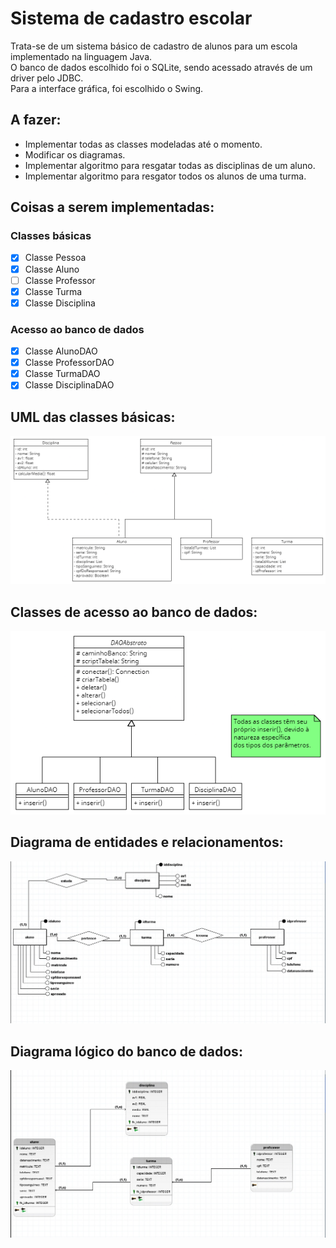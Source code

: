 # Sistema de cadastro escolar
Trata-se de um sistema básico de cadastro de alunos para um escola implementado na linguagem Java.  
O banco de dados escolhido foi o SQLite, sendo acessado através de um driver pelo JDBC.  
Para a interface gráfica, foi escolhido o Swing.

## A fazer:
- Implementar todas as classes modeladas até o momento.
- Modificar os diagramas.
- Implementar algoritmo para resgatar todas as disciplinas de um aluno.
- Implementar algoritmo para resgator todos os alunos de uma turma.
## Coisas a serem implementadas:
### Classes básicas
- [x] Classe Pessoa
- [x] Classe Aluno
- [ ] Classe Professor
- [x] Classe Turma
- [x] Classe Disciplina
### Acesso ao banco de dados
- [x] Classe AlunoDAO
- [x] Classe ProfessorDAO
- [x] Classe TurmaDAO
- [x] Classe DisciplinaDAO

## UML das classes básicas:
![UML das classes básicas](classes_uml.png "Classes")

## Classes de acesso ao banco de dados:
![UML das classes de acesso ao banco de dados](classes_dao.png "Acesso ao banco")

## Diagrama de entidades e relacionamentos:
![Diagrama de entidades e relacionamentos](modelo_entidade_relacionamento.jpeg)

## Diagrama lógico do banco de dados:
![Diagrama lógico do banco de dados](diagrama_logico.jpeg)
